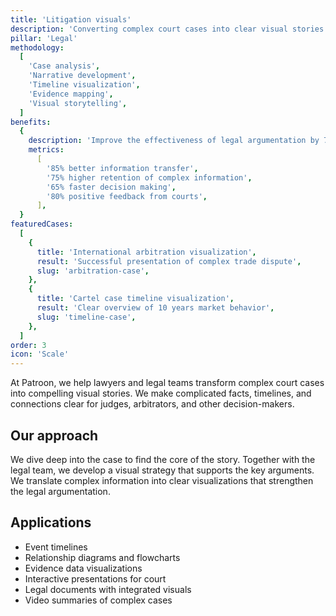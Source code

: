 ```yaml
---
title: 'Litigation visuals'
description: 'Converting complex court cases into clear visual stories for judges and other stakeholders'
pillar: 'Legal'
methodology:
  [
    'Case analysis',
    'Narrative development',
    'Timeline visualization',
    'Evidence mapping',
    'Visual storytelling',
  ]
benefits:
  {
    description: 'Improve the effectiveness of legal argumentation by 70% through strategic visualization',
    metrics:
      [
        '85% better information transfer',
        '75% higher retention of complex information',
        '65% faster decision making',
        '80% positive feedback from courts',
      ],
  }
featuredCases:
  [
    {
      title: 'International arbitration visualization',
      result: 'Successful presentation of complex trade dispute',
      slug: 'arbitration-case',
    },
    {
      title: 'Cartel case timeline visualization',
      result: 'Clear overview of 10 years market behavior',
      slug: 'timeline-case',
    },
  ]
order: 3
icon: 'Scale'
---
```


At Patroon, we help lawyers and legal teams transform complex court cases into compelling visual stories. We make complicated facts, timelines, and connections clear for judges, arbitrators, and other decision-makers.

## Our approach

We dive deep into the case to find the core of the story. Together with the legal team, we develop a visual strategy that supports the key arguments. We translate complex information into clear visualizations that strengthen the legal argumentation.

## Applications

- Event timelines
- Relationship diagrams and flowcharts
- Evidence data visualizations
- Interactive presentations for court
- Legal documents with integrated visuals
- Video summaries of complex cases
